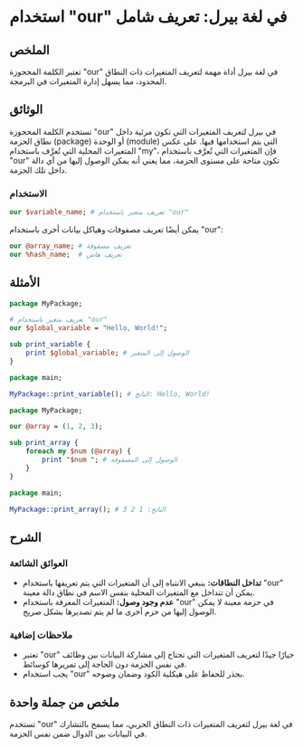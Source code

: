 <!--
Meta Description: # استخدام "our" في لغة بيرل: تعريف شامل ## الملخص تعتبر الكلمة المحجوزة "our" في لغة بيرل أداة مهمة لتعريف المتغيرات ذات النطاق المحدود، مما يسهل إدار...
Meta Keywords: our, المتغيرات, باستخدام, تعريف, التي
-->

# استخدام "our" في لغة بيرل: تعريف شامل

## الملخص
تعتبر الكلمة المحجوزة "our" في لغة بيرل أداة مهمة لتعريف المتغيرات ذات النطاق المحدود، مما يسهل إدارة المتغيرات في البرمجة.

## الوثائق
تستخدم الكلمة المحجوزة "our" في بيرل لتعريف المتغيرات التي تكون مرئية داخل نطاق الحزمة (package) أو الوحدة (module) التي يتم استخدامها فيها. على عكس المتغيرات المحلية التي تُعرَّف باستخدام "my"، فإن المتغيرات التي تُعرَّف باستخدام "our" تكون متاحة على مستوى الحزمة، مما يعني أنه يمكن الوصول إليها من أي دالة داخل تلك الحزمة.

### الاستخدام
```perl
our $variable_name; # تعريف متغير باستخدام "our"
```
يمكن أيضًا تعريف مصفوفات وهياكل بيانات أخرى باستخدام "our":
```perl
our @array_name; # تعريف مصفوفة
our %hash_name;  # تعريف هاش
```

## الأمثلة
```perl
package MyPackage;

# تعريف متغير باستخدام "our"
our $global_variable = "Hello, World!";

sub print_variable {
    print $global_variable; # الوصول إلى المتغير
}

package main;

MyPackage::print_variable(); # الناتج: Hello, World!
```

```perl
package MyPackage;

our @array = (1, 2, 3);

sub print_array {
    foreach my $num (@array) {
        print "$num "; # الوصول إلى المصفوفة
    }
}

package main;

MyPackage::print_array(); # الناتج: 1 2 3
```

## الشرح
### العوائق الشائعة
- **تداخل النطاقات:** ينبغي الانتباه إلى أن المتغيرات التي يتم تعريفها باستخدام "our" يمكن أن تتداخل مع المتغيرات المحلية بنفس الاسم في نطاق دالة معينة.
- **عدم وجود وصول:** المتغيرات المعرفة باستخدام "our" في حزمة معينة لا يمكن الوصول إليها من حزم أخرى ما لم يتم تصديرها بشكل صريح.

### ملاحظات إضافية
- تعتبر "our" خيارًا جيدًا لتعريف المتغيرات التي تحتاج إلى مشاركة البيانات بين وظائف في نفس الحزمة دون الحاجة إلى تمريرها كوسائط.
- يجب استخدام "our" بحذر للحفاظ على هيكلية الكود وضمان وضوحه.

## ملخص من جملة واحدة
تستخدم "our" في لغة بيرل لتعريف المتغيرات ذات النطاق الحزبي، مما يسمح بالتشارك في البيانات بين الدوال ضمن نفس الحزمة.